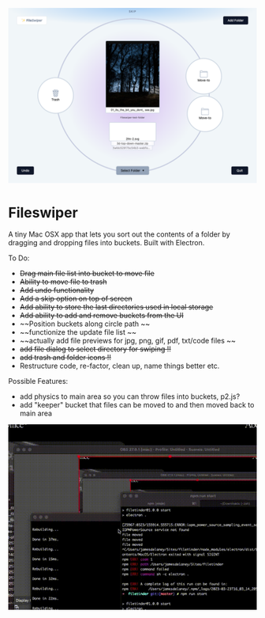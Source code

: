 ![Fileswiper](https://github.com/jamesdelaneyie/fileswiper/blob/master/progress_gifs/fileswiper-progress-2.png)

# Fileswiper

A tiny Mac OSX app that lets you sort out the contents of a folder by dragging and dropping files into buckets. Built with Electron. 

To Do:
- ~~Drag main file list into bucket to move file~~
- ~~Ability to move file to trash~~
- ~~Add undo functionality~~
- ~~Add a skip option on top of screen~~
- ~~Add ability to store the last directories used in local storage~~
- ~~Add ability to add and remove buckets from the UI~~
- ~~Position buckets along circle path ~~
- ~~functionize the update file list ~~
- ~~actually add file previews for jpg, png, gif, pdf, txt/code files ~~
- ~~add file dialog to select directory for swiping !!~~ 
- ~~add trash and folder icons !!~~ 
- Restructure code, re-factor, clean up, name things better etc. 

Possible Features:
- add physics to main area so you can throw files into buckets, p2.js?
- add "keeper" bucket that files can be moved to and then moved back to main area


![Fileswiper](https://github.com/jamesdelaneyie/fileswiper/blob/master/progress_gifs/fileswiper.gif)